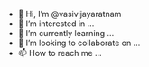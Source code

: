 - 👋 Hi, I’m @vasivijayaratnam
- 👀 I’m interested in ...
- 🌱 I’m currently learning ...
- 💞️ I’m looking to collaborate on ...
- 📫 How to reach me ...

<!---
vasivijayaratnam/vasivijayaratnam is a ✨ special ✨ repository because its `README.md` (this file) appears on your GitHub profile.
You can click the Preview link to take a look at your changes.
--->
